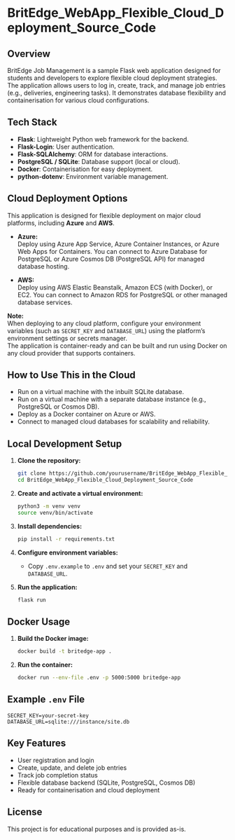 # BritEdge_WebApp_Flexible_Cloud_Deployment_Source_Code

## Overview

BritEdge Job Management is a sample Flask web application designed for students and developers to explore flexible cloud deployment strategies. The application allows users to log in, create, track, and manage job entries (e.g., deliveries, engineering tasks). It demonstrates database flexibility and containerisation for various cloud configurations.

## Tech Stack

- **Flask**: Lightweight Python web framework for the backend.
- **Flask-Login**: User authentication.
- **Flask-SQLAlchemy**: ORM for database interactions.
- **PostgreSQL / SQLite**: Database support (local or cloud).
- **Docker**: Containerisation for easy deployment.
- **python-dotenv**: Environment variable management.

## Cloud Deployment Options

This application is designed for flexible deployment on major cloud platforms, including **Azure** and **AWS**.

- **Azure:**  
  Deploy using Azure App Service, Azure Container Instances, or Azure Web Apps for Containers. You can connect to Azure Database for PostgreSQL or Azure Cosmos DB (PostgreSQL API) for managed database hosting.

- **AWS:**  
  Deploy using AWS Elastic Beanstalk, Amazon ECS (with Docker), or EC2. You can connect to Amazon RDS for PostgreSQL or other managed database services.

**Note:**  
When deploying to any cloud platform, configure your environment variables (such as `SECRET_KEY` and `DATABASE_URL`) using the platform’s environment settings or secrets manager.  
The application is container-ready and can be built and run using Docker on any cloud provider that supports containers.

## How to Use This in the Cloud

- Run on a virtual machine with the inbuilt SQLite database.
- Run on a virtual machine with a separate database instance (e.g., PostgreSQL or Cosmos DB).
- Deploy as a Docker container on Azure or AWS.
- Connect to managed cloud databases for scalability and reliability.

## Local Development Setup

1. **Clone the repository:**
   ```bash
   git clone https://github.com/yourusername/BritEdge_WebApp_Flexible_Cloud_Deployment_Source_Code.git
   cd BritEdge_WebApp_Flexible_Cloud_Deployment_Source_Code
   ```

2. **Create and activate a virtual environment:**
   ```bash
   python3 -m venv venv
   source venv/bin/activate
   ```

3. **Install dependencies:**
   ```bash
   pip install -r requirements.txt
   ```

4. **Configure environment variables:**
   - Copy `.env.example` to `.env` and set your `SECRET_KEY` and `DATABASE_URL`.

5. **Run the application:**
   ```bash
   flask run
   ```

## Docker Usage

1. **Build the Docker image:**
   ```bash
   docker build -t britedge-app .
   ```

2. **Run the container:**
   ```bash
   docker run --env-file .env -p 5000:5000 britedge-app
   ```

## Example `.env` File

```
SECRET_KEY=your-secret-key
DATABASE_URL=sqlite:///instance/site.db
```

## Key Features

- User registration and login
- Create, update, and delete job entries
- Track job completion status
- Flexible database backend (SQLite, PostgreSQL, Cosmos DB)
- Ready for containerisation and cloud deployment

## License

This project is for educational purposes and is provided as-is.
